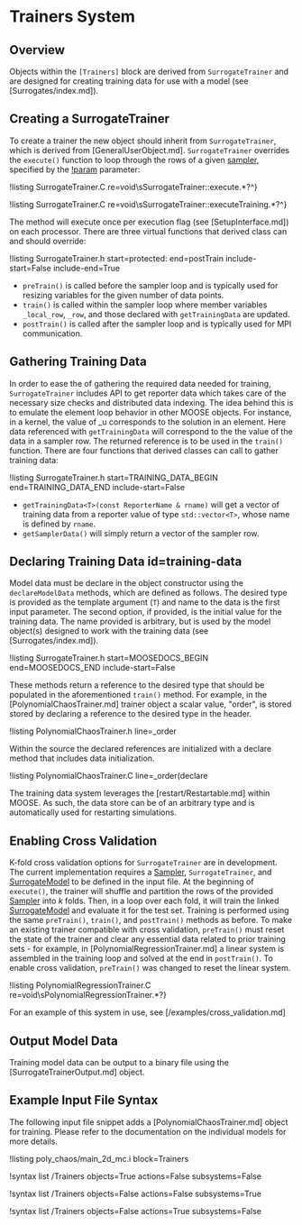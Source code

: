 # Trainers System

## Overview

Objects within the `[Trainers]` block are derived from `SurrogateTrainer` and
are designed for creating training data for use with a model (see [Surrogates/index.md]).

## Creating a SurrogateTrainer

To create a trainer the new object should inherit from `SurrogateTrainer`, which is derived
from [GeneralUserObject.md]. `SurrogateTrainer` overrides the `execute()` function to loop
through the rows of a given [sampler](Samplers/index.md), specified by the
[!param](/Trainers/NearestPointTrainer/sampler) parameter:

!listing SurrogateTrainer.C re=void\sSurrogateTrainer::execute.*?^}

!listing SurrogateTrainer.C re=void\sSurrogateTrainer::executeTraining.*?^}

The method will execute once per execution flag (see [SetupInterface.md]) on each processor.
There are three virtual functions that derived class can and should override:

!listing SurrogateTrainer.h start=protected: end=postTrain include-start=False include-end=True

- `preTrain()` is called before the sampler loop and is typically used for resizing variables for the given number of data points.
- `train()` is called within the sampler loop where member variables `_local_row`, `_row`, and those declared with `getTrainingData` are updated.
- `postTrain()` is called after the sampler loop and is typically used for MPI communication.

## Gathering Training Data

In order to ease the of gathering the required data needed for training, `SurrogateTrainer`
includes API to get reporter data which takes care of the necessary size checks and
distributed data indexing.
The idea behind this is to emulate the element loop behavior in other MOOSE objects.
For instance, in a kernel, the value of _u corresponds to the solution in an element.
Here data referenced with `getTrainingData` will correspond to the the value of the
data in a sampler row. The returned reference is to be used in the `train()` function.
There are four functions that derived classes can call to gather training data:

!listing SurrogateTrainer.h start=TRAINING_DATA_BEGIN end=TRAINING_DATA_END include-start=False

- `getTrainingData<T>(const ReporterName & rname)` will get a vector of training data from a reporter value of type `std::vector<T>`, whose name is defined by `rname`.
- `getSamplerData()` will simply return a vector of the sampler row.


## Declaring Training Data id=training-data

Model data must be declare in the object constructor using the `declareModelData` methods, which
are defined as follows. The desired type is provided as the template argument (`T`) and name to
the data is the first input parameter. The second option, if provided, is the initial value
for the training data. The name provided is arbitrary, but is used by the model object(s) designed
to work with the training data (see [Surrogates/index.md]).

!listing SurrogateTrainer.h start=MOOSEDOCS_BEGIN end=MOOSEDOCS_END include-start=False

These methods return a reference to the desired type that should be populated in the aforementioned
`train()` method. For example, in the [PolynomialChaosTrainer.md] trainer object a scalar value,
"order", is stored stored by declaring a reference to the desired type in the header.

!listing PolynomialChaosTrainer.h line=_order

Within the source the declared references are initialized with a declare method that includes
data initialization.

!listing PolynomialChaosTrainer.C line=_order(declare

The training data system leverages the [restart/Restartable.md] within MOOSE. As such, the data
store can be of an arbitrary type and is automatically used for restarting simulations.

## Enabling Cross Validation

K-fold cross validation options for `SurrogateTrainer` are in development. The current implementation requires a [Sampler](Samplers/index.md), `SurrogateTrainer`, and [SurrogateModel](Surrogates/index.md) to be defined in the input file. At the beginning of `execute()`, the trainer will shuffle and partition the rows of the provided [Sampler](Samplers/index.md) into $k$ folds. Then, in a loop over each fold, it will train the linked [SurrogateModel](Surrogates/index.md) and evaluate it for the test set. Training is performed using the same `preTrain()`, `train()`, and `postTrain()` methods as before. To make an existing trainer compatible with cross validation, `preTrain()` must reset the state of the trainer and clear any essential data related to prior training sets - for example, in [PolynomialRegressionTrainer.md] a linear system is assembled in the training loop and solved at the end in `postTrain()`. To enable cross validation, `preTrain()` was changed to reset the linear system.

!listing PolynomialRegressionTrainer.C re=void\sPolynomialRegressionTrainer.*?}

For an example of this system in use, see [/examples/cross_validation.md]

## Output Model Data

Training model data can be output to a binary file using the [SurrogateTrainerOutput.md] object.

## Example Input File Syntax

The following input file snippet adds a
[PolynomialChaosTrainer.md] object for training. Please refer to the documentation on the
individual models for more details.

!listing poly_chaos/main_2d_mc.i block=Trainers

!syntax list /Trainers objects=True actions=False subsystems=False

!syntax list /Trainers objects=False actions=False subsystems=True

!syntax list /Trainers objects=False actions=True subsystems=False
